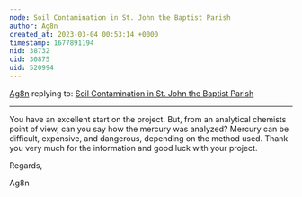 ```yaml
---
node: Soil Contamination in St. John the Baptist Parish
author: Ag8n
created_at: 2023-03-04 00:53:14 +0000
timestamp: 1677891194
nid: 38732
cid: 30875
uid: 520994
---
```




[Ag8n](../profile/Ag8n) replying to: [Soil Contamination in St. John the Baptist Parish](../notes/bhamster/03-02-2023/soil-contamination-in-st-john-the-baptist-parish)

----
You have an excellent start on the project.  But, from an analytical chemists point of view, can you say how the mercury was analyzed?  Mercury can be difficult, expensive, and dangerous, depending on the method used.  Thank you very much for the information and good luck with your project.

Regards,

Ag8n